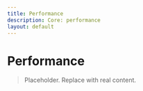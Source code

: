 ```yaml
---
title: Performance
description: Core: performance
layout: default
---
```

# Performance

> Placeholder. Replace with real content.
